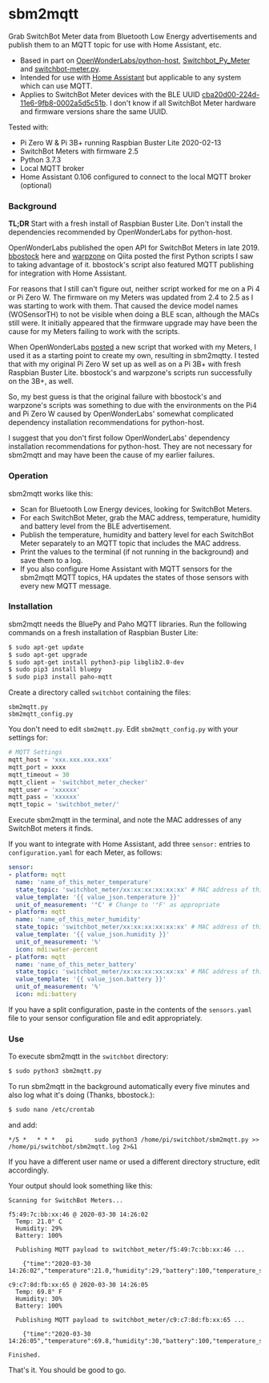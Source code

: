 # sbm2mqtt

Grab SwitchBot Meter data from Bluetooth Low Energy advertisements and publish them to an MQTT topic for use with Home Assistant, etc.

- Based in part on [OpenWonderLabs/python-host](https://github.com/OpenWonderLabs/python-host), [Switchbot_Py_Meter](https://github.com/bbostock/Switchbot_Py_Meter) and [switchbot-meter.py](https://qiita.com/warpzone/items/11ec9bef21f5b965bce3).
- Intended for use with [Home Assistant](https://github.com/home-assistant/home-assistant.io) but applicable to any system which can use MQTT.
- Applies to SwitchBot Meter devices with the BLE UUID [cba20d00-224d-11e6-9fb8-0002a5d5c51b](https://github.com/OpenWonderLabs/python-host/wiki/Meter-BLE-open-API). I don't know if all SwitchBot Meter hardware and firmware versions share the same UUID.

Tested with:

- Pi Zero W & Pi 3B+ running Raspbian Buster Lite 2020-02-13
- SwitchBot Meters with firmware 2.5
- Python 3.7.3
- Local MQTT broker
- Home Assistant 0.106 configured to connect to the local MQTT broker (optional) 

### Background

**TL;DR** Start with a fresh install of Raspbian Buster Lite. Don't install the dependencies recommended by OpenWonderLabs for python-host.

OpenWonderLabs published the open API for SwitchBot Meters in late 2019. [bbostock](https://github.com/bbostock) here and   [warpzone](https://qiita.com/warpzone) on Qiita posted the first Python scripts I saw to taking advantage of it. bbostock's script also featured MQTT publishing for integration with Home Assistant.

For reasons that I still can't figure out, neither script worked for me on a Pi 4 or Pi Zero W. The firmware on my Meters was updated from 2.4 to 2.5 as I was starting to work with them. That caused the device model names (WOSensorTH) to not be visible when doing a BLE scan, although the MACs still were. It initially appeared that the firmware upgrade may have been the cause for my Meters failing to work with the scripts.

When OpenWonderLabs [posted](https://github.com/OpenWonderLabs/python-host/blob/master/switchbot_meter_py3.py) a new script that worked with my Meters, I used it as a starting point to create my own, resulting in sbm2mqtty. I tested that with my original Pi Zero W set up as well as on a Pi 3B+ with fresh Raspbian Buster Lite. bbostock's and warpzone's scripts run successfully on the 3B+, as well.

So, my best guess is that the original failure with bbostock's and warpzone's scripts was something to due with the environments on the Pi4 and Pi Zero W caused by OpenWonderLabs' somewhat complicated dependency installation recommendations for python-host.

I suggest that you don't first follow OpenWonderLabs' dependency installation recommendations for python-host. They are not necessary for sbm2mqtt and may have been the cause of my earlier failures.

### Operation

sbm2mqtt works like this:

- Scan for Bluetooth Low Energy devices, looking for SwitchBot Meters.
- For each SwitchBot Meter, grab the MAC address, temperature, humidity and battery level from the BLE advertisement.
- Publish the temperature, humidity and battery level for each SwitchBot Meter separately to an MQTT topic that includes the MAC address.
- Print the values to the terminal (if not running in the background) and save them to a log.
- If you also configure Home Assistant with MQTT sensors for the sbm2mqtt MQTT topics, HA updates the states of those sensors with every new MQTT message.

### Installation

sbm2mqtt needs the BluePy and Paho MQTT libraries. Run the following commands on a fresh installation of Raspbian Buster Lite:

```bash
$ sudo apt-get update
$ sudo apt-get upgrade
$ sudo apt-get install python3-pip libglib2.0-dev
$ sudo pip3 install bluepy
$ sudo pip3 install paho-mqtt
```

Create a directory called `switchbot` containing the files:

```
sbm2mqtt.py
sbm2mqtt_config.py
```

You don't need to edit `sbm2mqtt.py`. Edit `sbm2mqtt_config.py` with your settings for:

```python
# MQTT Settings
mqtt_host = 'xxx.xxx.xxx.xxx'
mqtt_port = xxxx
mqtt_timeout = 30
mqtt_client = 'switchbot_meter_checker'
mqtt_user = 'xxxxxx'
mqtt_pass = 'xxxxxx'
mqtt_topic = 'switchbot_meter/'
```

Execute sbm2mqtt in the terminal, and note the MAC addresses of any SwitchBot meters it finds.

If you want to integrate with Home Assistant, add three ```sensor:``` entries to ```configuration.yaml``` for each Meter, as follows:

```yaml
sensor:
- platform: mqtt
  name: 'name_of_this_meter_temperature'
  state_topic: 'switchbot_meter/xx:xx:xx:xx:xx:xx' # MAC address of this meter
  value_template: '{{ value_json.temperature }}'
  unit_of_measurement: '°C' # Change to '°F' as appropriate
- platform: mqtt
  name: 'name_of_this_meter_humidity'
  state_topic: 'switchbot_meter/xx:xx:xx:xx:xx:xx' # MAC address of this meter
  value_template: '{{ value_json.humidity }}'
  unit_of_measurement: '%'
  icon: mdi:water-percent
- platform: mqtt
  name: 'name_of_this_meter_battery'
  state_topic: 'switchbot_meter/xx:xx:xx:xx:xx:xx' # MAC address of this meter
  value_template: '{{ value_json.battery }}'
  unit_of_measurement: '%'
  icon: mdi:battery
```

If you have a split configuration, paste in the contents of the ```sensors.yaml``` file to your sensor configuration file and edit appropriately.

### Use

To execute sbm2mqtt in the `switchbot` directory:

```bash
$ sudo python3 sbm2mqtt.py
```

To run sbm2mqtt in the background automatically every five minutes and also log what it's doing (Thanks, bbostock.):

```bash
$ sudo nano /etc/crontab
```

 and add:

```
*/5 *   * * *   pi      sudo python3 /home/pi/switchbot/sbm2mqtt.py >> /home/pi/switchbot/sbm2mqtt.log 2>&1
```

If you have a different user name or used a different directory structure, edit accordingly.

Your output should look something like this:
```
Scanning for SwitchBot Meters...

f5:49:7c:bb:xx:46 @ 2020-03-30 14:26:02
  Temp: 21.0° C
  Humidity: 29%
  Battery: 100%

  Publishing MQTT payload to switchbot_meter/f5:49:7c:bb:xx:46 ...

    {"time":"2020-03-30 14:26:02","temperature":21.0,"humidity":29,"battery":100,"temperature_scale":"C"}

c9:c7:8d:fb:xx:65 @ 2020-03-30 14:26:05
  Temp: 69.8° F
  Humidity: 30%
  Battery: 100%

  Publishing MQTT payload to switchbot_meter/c9:c7:8d:fb:xx:65 ...

    {"time":"2020-03-30 14:26:05","temperature":69.8,"humidity":30,"battery":100,"temperature_scale":"F"}

Finished.
```

That's it. You should be good to go.
